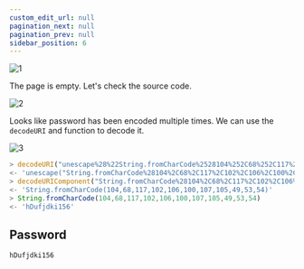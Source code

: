 ```yaml
---
custom_edit_url: null
pagination_next: null
pagination_prev: null
sidebar_position: 6
---
```


![1](https://github.com/Knign/Write-ups/assets/110326359/4d237aab-f71e-44cf-b9e2-456f62c23444)

The page is empty. Let's check the source code.

![2](https://github.com/Knign/Write-ups/assets/110326359/9a79f214-0238-4257-be90-050459531f19)

Looks like password has been encoded multiple times. We can use the `decodeURI` and function to decode it.

![3](https://github.com/Knign/Write-ups/assets/110326359/bf518109-cffe-4392-8fb6-251e6b5b7e3d)

```js
> decodeURI("unescape%28%22String.fromCharCode%2528104%252C68%252C117%252C102%252C106%252C100%252C107%252C105%252C49%252C53%252C54%2529%22%29")
<- 'unescape("String.fromCharCode%28104%2C68%2C117%2C102%2C106%2C100%2C107%2C105%2C49%2C53%2C54%29")'
> decodeURIComponent("String.fromCharCode%28104%2C68%2C117%2C102%2C106%2C100%2C107%2C105%2C49%2C53%2C54%29")
<- 'String.fromCharCode(104,68,117,102,106,100,107,105,49,53,54)'
> String.fromCharCode(104,68,117,102,106,100,107,105,49,53,54)
<- 'hDufjdki156'
```
## Password
```
hDufjdki156
```
